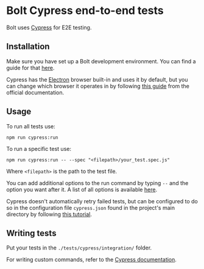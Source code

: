 Bolt Cypress end-to-end tests
===
  Bolt uses [Cypress](https://docs.cypress.io/guides/overview/why-cypress) for E2E testing.
  
Installation
---
  Make sure you have set up a Bolt development environment. You can find a guide for that [here](https://github.com/bolt/core/tree/master#progress).
  
  Cypress has the [Electron](https://www.electronjs.org) browser built-in and uses it by default, but you can change which browser it operates in by following [this guide](https://docs.cypress.io/guides/guides/launching-browsers) from the official documentation.
  
Usage
---
  To run all tests use:
  ```
  npm run cypress:run
  ```
  
  To run a specific test use:
  ```
  npm run cypress:run -- --spec "<filepath>/your_test.spec.js"
  ```
  Where `<filepath>` is the path to the test file.
  
  You can add additional options to the run command by typing `--` and the option you want after it. A list of all options is available [here](https://docs.cypress.io/guides/guides/command-line#Commands).
  
  Cypress doesn't automatically retry failed tests, but can be configured to do so in the configuration file `cypress.json` found in the project's main directory by following [this tutorial](https://docs.cypress.io/guides/guides/test-retries#Global-Configuration).
  
Writing tests
---
  Put your tests in the `./tests/cypress/integration/` folder.
  
  
  
  For writing custom commands, refer to the [Cypress documentation](docs.cypress.io/api/cypress-api/custom-commands).
